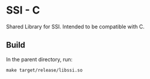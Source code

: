 # SSI - C

Shared Library for SSI. Intended to be compatible with C.

## Build

In the parent directory, run:
```
make target/release/libssi.so
```
